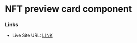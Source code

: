 # NFT preview card component

### Links

- Live Site URL: [LINK]( https://dominiak92.github.io/nft-preview-card-component-main/)
